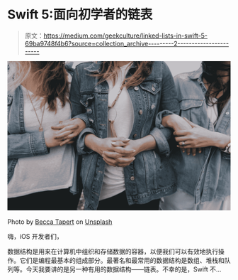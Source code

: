 # Swift 5:面向初学者的链表

> 原文：<https://medium.com/geekculture/linked-lists-in-swift-5-69ba9748f4b6?source=collection_archive---------2----------------------->

![](img/8bbea58917acc05e3f27fee2834e0931.png)

Photo by [Becca Tapert](https://unsplash.com/@beccatapert?utm_source=medium&utm_medium=referral) on [Unsplash](https://unsplash.com?utm_source=medium&utm_medium=referral)

嗨，iOS 开发者们，

数据结构是用来在计算机中组织和存储数据的容器，以便我们可以有效地执行操作。它们是编程最基本的组成部分。最著名和最常用的数据结构是数组、堆栈和队列等。今天我要讲的是另一种有用的数据结构——链表。不幸的是，Swift 不…